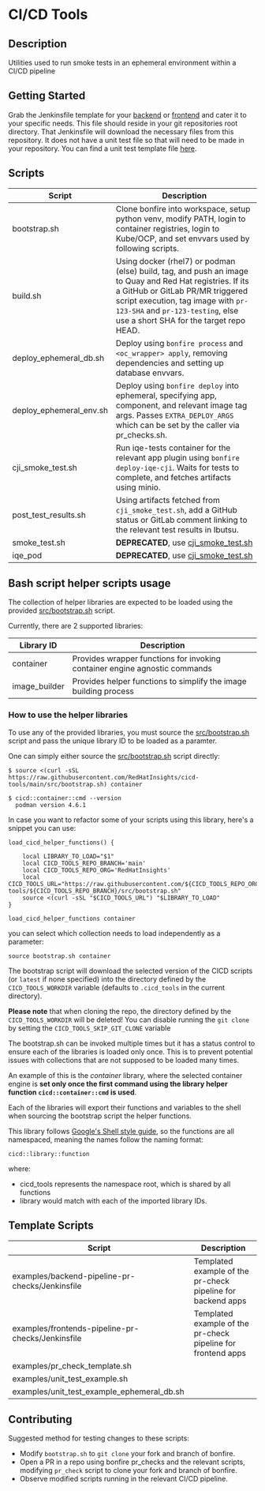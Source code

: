 # CI/CD Tools

## Description

Utilities used to run smoke tests in an ephemeral environment within a CI/CD pipeline

## Getting Started

Grab the Jenkinsfile template for your [backend](examples/backend-pipeline-pr-checks/Jenkinsfile)
or [frontend](examples/frontends-pipeline-pr-checks/Jenkinsfile) and cater it to your specific
needs. This file should reside in your git repositories root directory. That Jenkinsfile will
download the necessary files from this repository. It does not have a unit test file so that will
need to be made in your repository. You can find a unit test template
file [here](examples/unit_test_example.sh).

## Scripts

| Script                  | Description                                                                                                                                                                                                                                                      |  
|-------------------------|------------------------------------------------------------------------------------------------------------------------------------------------------------------------------------------------------------------------------------------------------------------| 
| bootstrap.sh            | Clone bonfire into workspace, setup python venv, modify PATH, login to container registries, login to Kube/OCP,  and set envvars used by following scripts.                                                                                                      |
| build.sh                | Using docker (rhel7) or podman (else) build, tag, and push an image to Quay and Red Hat registries. If its a GitHub or GitLab PR/MR triggered script execution, tag image with `pr-123-SHA` and `pr-123-testing`, else use a short SHA for the target repo HEAD. |
| deploy_ephemeral_db.sh  | Deploy using `bonfire process` and `<oc_wrapper> apply`, removing dependencies and setting up database envvars.                                                                                                                                                  |
| deploy_ephemeral_env.sh | Deploy using `bonfire deploy` into ephemeral, specifying app, component, and relevant image tag args.  Passes `EXTRA_DEPLOY_ARGS` which can be set by the caller via pr_checks.sh.                                                                               |
| cji_smoke_test.sh       | Run iqe-tests container for the relevant app plugin using `bonfire deploy-iqe-cji`. Waits for tests to complete, and fetches artifacts using minio.                                                                                                              |
| post_test_results.sh    | Using artifacts fetched from `cji_smoke_test.sh`, add a GitHub status or GitLab comment linking to the relevant test results in Ibutsu.                                                                                                                          |
| smoke_test.sh           | **DEPRECATED**, use [cji_smoke_test.sh](cji_smoke_test.sh)                                                                                                                                                                                                       |
| iqe_pod                 | **DEPRECATED**, use [cji_smoke_test.sh](cji_smoke_test.sh)                                                                                                                                                                                                       |

## Bash script helper scripts usage

The collection of helper libraries are expected to be loaded using the
provided [src/bootstrap.sh](bootstrap) script.

Currently, there are 2 supported libraries:

| Library ID    | Description                                                                |
|---------------|----------------------------------------------------------------------------|
| container     | Provides wrapper functions for invoking container engine agnostic commands |
| image_builder | Provides helper functions to simplify the image building process           |

### How to use the helper libraries

To use any of the provided libraries, you must source the [src/bootstrap.sh](bootstrap.sh) script
and pass the unique library ID to be loaded as a paramter.

One can simply either source the [src/bootstrap.sh](bootstrap) script directly:

```
$ source <(curl -sSL https://raw.githubusercontent.com/RedHatInsights/cicd-tools/main/src/bootstrap.sh) container

$ cicd::container::cmd --version
  podman version 4.6.1

```

In case you want to refactor some of your scripts using this library, here's a snippet you can use:

```
load_cicd_helper_functions() {

    local LIBRARY_TO_LOAD="$1"
    local CICD_TOOLS_REPO_BRANCH='main'
    local CICD_TOOLS_REPO_ORG='RedHatInsights'
    local CICD_TOOLS_URL="https://raw.githubusercontent.com/${CICD_TOOLS_REPO_ORG}/cicd-tools/${CICD_TOOLS_REPO_BRANCH}/src/bootstrap.sh"
    source <(curl -sSL "$CICD_TOOLS_URL") "$LIBRARY_TO_LOAD"
}

load_cicd_helper_functions container
```

you can select which collection needs to load independently as a parameter:

```
source bootstrap.sh container
```

The bootstrap script will download the selected version of the CICD scripts (or `latest` if none
specified) into the directory defined by the `CICD_TOOLS_WORKDIR` variable (defaults
to `.cicd_tools` in the current directory).

**Please note** that when cloning the repo, the directory defined by the `CICD_TOOLS_WORKDIR` will
be deleted!
You can disable running the `git clone` by setting the `CICD_TOOLS_SKIP_GIT_CLONE` variable

The bootstrap.sh can be invoked multiple times but it has a status control to ensure each
of the libraries is loaded only once. This is to prevent potential issues with collections
that are not supposed to be loaded many times.

An example of this is the _container_ library, where the selected container engine
is **set only once the first command using the library helper function `cicd::container::cmd`
is used**.

Each of the libraries will export their functions and variables to the shell when sourcing the
bootstrap script the helper functions.

This library follows [Google's Shell style guide](https://google.github.io/styleguide/shellguide.html),
so the functions are all namespaced, meaning the names follow the naming format:

```
cicd::library::function
```

where:

- cicd_tools represents the namespace root, which is shared by all functions
- library would match with each of the imported library IDs.

## Template Scripts

| Script                                            | Description                                                  |  
|---------------------------------------------------|--------------------------------------------------------------| 
| examples/backend-pipeline-pr-checks/Jenkinsfile   | Templated example of the pr-check pipeline for backend apps  |
| examples/frontends-pipeline-pr-checks/Jenkinsfile | Templated example of the pr-check pipeline for frontend apps |
| examples/pr_check_template.sh                     |                                                              |
| examples/unit_test_example.sh                     |                                                              |
| examples/unit_test_example_ephemeral_db.sh        |                                                              |

## Contributing

Suggested method for testing changes to these scripts:

- Modify `bootstrap.sh` to `git clone` your fork and branch of bonfire.
- Open a PR in a repo using bonfire pr_checks and the relevant scripts, modifying `pr_check` script
  to clone your fork and branch of bonfire.
- Observe modified scripts running in the relevant CI/CD pipeline.
